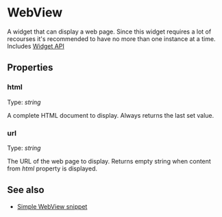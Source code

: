 ---
---
# WebView

A widget that can display a web page. Since this widget requires a lot of recourses it's recommended to have no more than one instance at a time.
Includes [Widget API](Widget.md)

## Properties

### html
Type: *string*

A complete HTML document to display. Always returns the last set value.
### url

Type: *string*

The URL of the web page to display. Returns empty string when content from *html* property is displayed.

## See also

- [Simple WebView snippet](https://github.com/eclipsesource/tabris-js/blob/v1.3.0/snippets/webview/webview.js)
